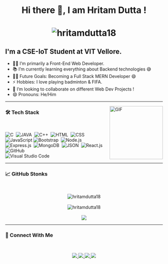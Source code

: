 <h1 align="center"><b>Hi there 👋, I am Hritam Dutta !</b><h1>
<p align="center"> 
  <img src="https://komarev.com/ghpvc/?username=hritamdutta18&label=Profile%20Views&color=0e75b6" alt="hritamdutta18"/>
</p>
  
## I'm a CSE-IoT Student at VIT Vellore.  

- 👨‍💻 I’m primarily a Front-End Web Developer.
- 📚 I’m currently learning everything about Backend technologies 😅
- 💪🏼 Future Goals: Becoming a Full Stack MERN Developer 😄
- ⚡ Hobbies: I love playing badminton & FIFA.
- 🤝 I’m looking to collaborate on different Web Dev Projects !
- 😄 Pronouns: He/Him

<hr> 
<img align="right" alt="GIF" height="170px" src="https://media.giphy.com/media/du3J3cXyzhj75IOgvA/giphy.gif" />
<h3>🛠 Tech Stack</h3><br>
  
![C](https://img.shields.io/badge/-C-05122A?style=flat&logo=C&logoColor=A8B9CC)&nbsp;
![JAVA](https://img.shields.io/badge/-JAVA-05122A?style=flat&logo=JAVA&logoColor=A8B9CC)&nbsp;
![C++](https://img.shields.io/badge/-C++-05122A?style=flat&logo=C++&logoColor=A8B9CC)&nbsp;
![HTML](https://img.shields.io/badge/-HTML-05122A?style=flat&logo=HTML5)&nbsp;
![CSS](https://img.shields.io/badge/-CSS-05122A?style=flat&logo=CSS3&logoColor=1572B6)&nbsp;\
![JavaScript](https://img.shields.io/badge/-JavaScript-05122A?style=flat&logo=javascript)
![Bootstrap](https://img.shields.io/badge/-Bootstrap-05122A?style=flat&logo=bootstrap&logoColor=563D7C)&nbsp;
![Node.js](https://img.shields.io/badge/-Node.js-05122A?style=flat&logo=node.js)&nbsp;\
![Express.js](https://img.shields.io/badge/-Express.js-05122A?style=flat&logo=express)&nbsp;
![MongoDB](https://img.shields.io/badge/-MongoDB-05122A?logo=mongodb&style=flat)&nbsp;
![JSON](https://img.shields.io/badge/-JSON-05122A?style=flat&logo=json&logoColor=A8B9CC)&nbsp;
![React.js](https://img.shields.io/badge/-React.js-05122A?logo=react&style=flat)&nbsp;
![GitHub](https://img.shields.io/badge/-GitHub-05122A?style=flat&logo=github)&nbsp;\
![Visual Studio Code](https://img.shields.io/badge/-Visual%20Studio%20Code-05122A?logo=visual%20studio%20code&style=flat)&nbsp;

<hr>

<h3>📈 GitHub Stonks</h3><br>
<p align="center">
  <img src="https://github-readme-stats.vercel.app/api/top-langs?username=hritamdutta18&show_icons=true&locale=en&layout=compact&theme=gotham" alt="hritamdutta18"/><br><br>
  <img src="https://github-readme-stats.vercel.app/api?username=hritamdutta18&count_private=true&theme=gotham&show_icons=true&include_all_commits=true" alt="hritamdutta18"/><br><br>
  <img src="https://github-readme-streak-stats.herokuapp.com/?user=hritamdutta18&theme=gotham">
</p>

<hr>
  
<h3>🤳 Connect With Me</h3><br>
<p align="center">
  <a href="https://linkedin.com/in/hritam-dutta-6713581b6" target="_blank">
    <img src="https://img.shields.io/badge/-Hritam%20Dutta-0A66C2?style=flat&logo=Linkedin&logoColor=white"/>
  </a>
  <a href="mailto:hritamloyola10@gmail.com" target="_blank">
    <img src="https://img.shields.io/badge/-hritamloyola10@gmail.com-EA4335?style=flat&logo=Gmail&logoColor=white"/>
  </a>
  <a href="https://instagram.com/_hritam_dutta_" target="_blank">
    <img src="https://img.shields.io/badge/-@_hritam_dutta_-E4405F?style=flat&logo=Instagram&logoColor=white"/>
  </a>
  <a href="https://twitter.com/dutta_h11" target="_blank">
    <img src="https://img.shields.io/badge/-Hritam%20Dutta-1DA1F2?style=flat&logo=Twitter&logoColor=white"/>
  </a>
</p>
